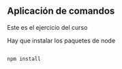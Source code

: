 ## Aplicación de comandos

Este es el ejercicio del curso

Hay que instalar los paquetes de node

```

npm install
```